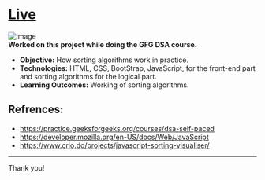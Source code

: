 # [Live](https://im-kaushal.github.io/SortingAlgo/)

![image](https://user-images.githubusercontent.com/70936174/187361449-499181d6-de80-467a-928d-a8c4ddd0756d.png)
<br>
 **Worked on this project while doing the GFG DSA course.**
 - **Objective:** How sorting algorithms work in practice. <br>
 - **Technologies:** HTML, CSS, BootStrap, JavaScript, for the front-end part and sorting algorithms for the logical part. <br>
 - **Learning Outcomes:** Working of sorting algorithms. <br>

**Refrences:**
--------
- https://practice.geeksforgeeks.org/courses/dsa-self-paced
- https://developer.mozilla.org/en-US/docs/Web/JavaScript
- https://www.crio.do/projects/javascript-sorting-visualiser/
-----
Thank you!
